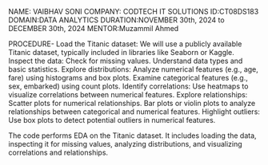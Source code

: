 NAME: VAIBHAV SONI
COMPANY: CODTECH IT SOLUTIONS
ID:CT08DS183
DOMAIN:DATA ANALYTICS
DURATION:NOVEMBER 30th, 2024 to DECEMBER 30th, 2024
MENTOR:Muzammil Ahmed

PROCEDURE-
Load the Titanic dataset: We will use a publicly available Titanic dataset, typically included in libraries like Seaborn or Kaggle.
Inspect the data:
Check for missing values.
Understand data types and basic statistics.
Explore distributions:
Analyze numerical features (e.g., age, fare) using histograms and box plots.
Examine categorical features (e.g., sex, embarked) using count plots.
Identify correlations:
Use heatmaps to visualize correlations between numerical features.
Explore relationships:
Scatter plots for numerical relationships.
Bar plots or violin plots to analyze relationships between categorical and numerical features.
Highlight outliers:
Use box plots to detect potential outliers in numerical features.

The code performs EDA on the Titanic dataset. It includes loading the data, inspecting it for missing values, analyzing distributions, and visualizing correlations and relationships.
